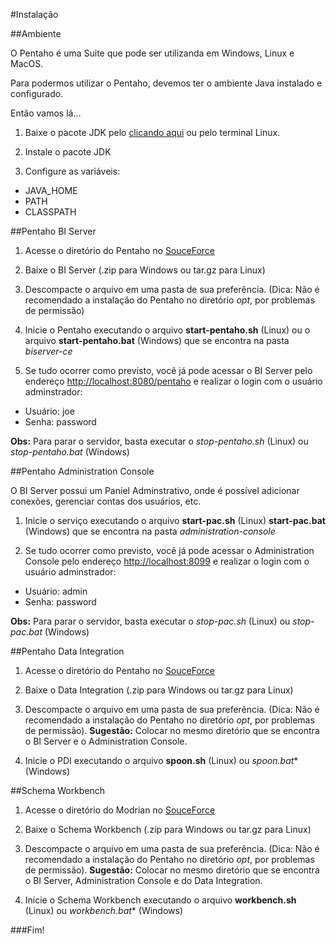 #Instalação

##Ambiente

O Pentaho é uma Suite que pode ser utilizanda em Windows, Linux e MacOS.

Para podermos utilizar o Pentaho, devemos ter o ambiente Java instalado e configurado. 

Então vamos lá...

1. Baixe o pacote JDK pelo [clicando aqui](http://www.oracle.com/technetwork/pt/java/javase/downloads/index.html) ou pelo terminal Linux.

2. Instale o pacote JDK

3. Configure as variáveis:
  
  * JAVA_HOME
  * PATH
  * CLASSPATH


##Pentaho BI Server


1. Acesse o diretório do Pentaho no [SouceForce](http://sourceforge.net/projects/pentaho/files/?source=navbar)

2. Baixe o BI Server (.zip para Windows ou tar.gz para Linux)

3. Descompacte o arquivo em uma pasta de sua preferência. (Dica: Não é recomendado a instalação do Pentaho no diretório *opt*, por problemas de permissão)

4. Inicie o Pentaho executando o arquivo **start-pentaho.sh** (Linux) ou o arquivo **start-pentaho.bat** (Windows) que se encontra na pasta *biserver-ce*

5. Se tudo ocorrer como previsto, você já pode acessar o BI Server pelo endereço [http://localhost:8080/pentaho](http://localhost:8080/pentaho) e realizar o login com o usuário adminstrador:

  * Usuário: joe
  * Senha: password

**Obs:** Para parar o servidor, basta executar o *stop-pentaho.sh* (Linux) ou *stop-pentaho.bat* (Windows)


##Pentaho Administration Console

O BI Server possui um Paniel Adminstrativo, onde é possível adicionar conexões, gerenciar contas dos usuários, etc.

1. Inicie o serviço executando o arquivo **start-pac.sh** (Linux) **start-pac.bat** (Windows) que se encontra na pasta *administration-console*

2. Se tudo ocorrer como previsto, você já pode acessar o Administration Console pelo endereço [http://localhost:8099](http://localhost:8099) e realizar o login com o usuário adminstrador:

  * Usuário: admin
  * Senha: password

**Obs:** Para parar o servidor, basta executar o *stop-pac.sh* (Linux) ou *stop-pac.bat* (Windows)


##Pentaho Data Integration

1. Acesse o diretório do Pentaho no [SouceForce](http://sourceforge.net/projects/pentaho/files/?source=navbar)

2. Baixe o Data Integration (.zip para Windows ou tar.gz para Linux)

3. Descompacte o arquivo em uma pasta de sua preferência. (Dica: Não é recomendado a instalação do Pentaho no diretório *opt*, por problemas de permissão). **Sugestão:** Colocar no mesmo diretório que se encontra o BI Server e o Administration Console.

4. Inicie o PDI executando o arquivo **spoon.sh** (Linux) ou *spoon.bat** (Windows)


##Schema Workbench

1. Acesse o diretório do Modrian no [SouceForce](http://sourceforge.net/projects/mondrian/files/?source=navbar)

2. Baixe o Schema Workbench (.zip para Windows ou tar.gz para Linux)

3. Descompacte o arquivo em uma pasta de sua preferência. (Dica: Não é recomendado a instalação do Pentaho no diretório *opt*, por problemas de permissão). **Sugestão:** Colocar no mesmo diretório que se encontra o BI Server, Administration Console e do Data Integration.

4. Inicie o Schema Workbench executando o arquivo **workbench.sh** (Linux) ou *workbench.bat** (Windows)



###Fim!
